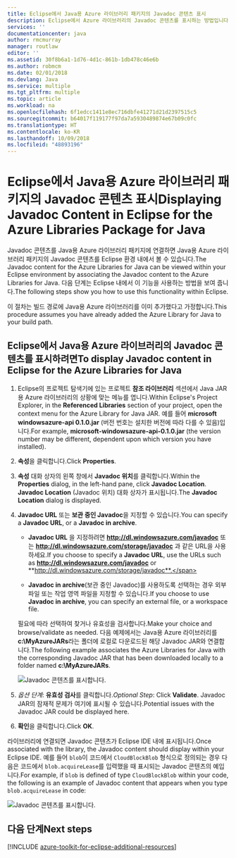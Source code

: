```yaml
---
title: Eclipse에서 Java용 Azure 라이브러리 패키지의 Javadoc 콘텐츠 표시
description: Eclipse에서 Azure 라이브러리의 Javadoc 콘텐츠를 표시하는 방법입니다.
services: ''
documentationcenter: java
author: rmcmurray
manager: routlaw
editor: ''
ms.assetid: 30f8b6a1-1d76-4d1c-861b-1db478c46e6b
ms.author: robmcm
ms.date: 02/01/2018
ms.devlang: Java
ms.service: multiple
ms.tgt_pltfrm: multiple
ms.topic: article
ms.workload: na
ms.openlocfilehash: 6f1edcc1411e8ec716dbfe41271d21d2397515c5
ms.sourcegitcommit: b64017f119177f97da7a5930489874e67b09c0fc
ms.translationtype: HT
ms.contentlocale: ko-KR
ms.lasthandoff: 10/09/2018
ms.locfileid: "48893196"
---
```

# <a name="displaying-javadoc-content-in-eclipse-for-the-azure-libraries-package-for-java"></a><span data-ttu-id="2e89c-103">Eclipse에서 Java용 Azure 라이브러리 패키지의 Javadoc 콘텐츠 표시</span><span class="sxs-lookup"><span data-stu-id="2e89c-103">Displaying Javadoc Content in Eclipse for the Azure Libraries Package for Java</span></span>

<span data-ttu-id="2e89c-104">Javadoc 콘텐츠를 Java용 Azure 라이브러리 패키지에 연결하면 Java용 Azure 라이브러리 패키지의 Javadoc 콘텐츠를 Eclipse 환경 내에서 볼 수 있습니다.</span><span class="sxs-lookup"><span data-stu-id="2e89c-104">The Javadoc content for the Azure Libraries for Java can be viewed within your Eclipse environment by associating the Javadoc content to the Azure Libraries for Java.</span></span> <span data-ttu-id="2e89c-105">다음 단계는 Eclipse 내에서 이 기능을 사용하는 방법을 보여 줍니다.</span><span class="sxs-lookup"><span data-stu-id="2e89c-105">The following steps show you how to use this functionality within Eclipse.</span></span>

<span data-ttu-id="2e89c-106">이 절차는 빌드 경로에 Java용 Azure 라이브러리를 이미 추가했다고 가정합니다.</span><span class="sxs-lookup"><span data-stu-id="2e89c-106">This procedure assumes you have already added the Azure Library for Java to your build path.</span></span>

## <a name="to-display-javadoc-content-in-eclipse-for-the-azure-libraries-for-java"></a><span data-ttu-id="2e89c-107">Eclipse에서 Java용 Azure 라이브러리의 Javadoc 콘텐츠를 표시하려면</span><span class="sxs-lookup"><span data-stu-id="2e89c-107">To display Javadoc content in Eclipse for the Azure Libraries for Java</span></span>

1. <span data-ttu-id="2e89c-108">Eclipse의 프로젝트 탐색기에 있는 프로젝트 **참조 라이브러리** 섹션에서 Java JAR용 Azure 라이브러리의 상황에 맞는 메뉴를 엽니다.</span><span class="sxs-lookup"><span data-stu-id="2e89c-108">Within Eclipse's Project Explorer, in the **Referenced Libraries** section of your project, open the context menu for the Azure Library for Java JAR.</span></span> <span data-ttu-id="2e89c-109">예를 들어 **microsoft windowsazure-api 0.1.0.jar** (버전 번호는 설치한 버전에 따라 다를 수 있음)입니다.</span><span class="sxs-lookup"><span data-stu-id="2e89c-109">For example, **microsoft-windowsazure-api-0.1.0.jar** (the version number may be different, dependent upon which version you have installed).</span></span>

1. <span data-ttu-id="2e89c-110">**속성**을 클릭합니다.</span><span class="sxs-lookup"><span data-stu-id="2e89c-110">Click **Properties**.</span></span>

1. <span data-ttu-id="2e89c-111">**속성** 대화 상자의 왼쪽 창에서 **Javadoc 위치**를 클릭합니다.</span><span class="sxs-lookup"><span data-stu-id="2e89c-111">Within the **Properties** dialog, in the left-hand pane, click **Javadoc Location**.</span></span> <span data-ttu-id="2e89c-112">**Javadoc Location** (Javadoc 위치) 대화 상자가 표시됩니다.</span><span class="sxs-lookup"><span data-stu-id="2e89c-112">The **Javadoc Location** dialog is displayed.</span></span>

1. <span data-ttu-id="2e89c-113">**Javadoc URL** 또는 **보관 중인 Javadoc**을 지정할 수 있습니다.</span><span class="sxs-lookup"><span data-stu-id="2e89c-113">You can specify a **Javadoc URL**, or a **Javadoc in archive**.</span></span>

   * <span data-ttu-id="2e89c-114">**Javadoc URL** 을 지정하려면 **http://dl.windowsazure.com/javadoc** 또는 **http://dl.windowsazure.com/storage/javadoc** 과 같은 URL을 사용하세요.</span><span class="sxs-lookup"><span data-stu-id="2e89c-114">If you choose to specify a **Javadoc URL**, use the URLs such as **http://dl.windowsazure.com/javadoc** or **http://dl.windowsazure.com/storage/javadoc**.</span></span>

   * <span data-ttu-id="2e89c-115">**Javadoc in archive**(보관 중인 Javadoc)를 사용하도록 선택하는 경우 외부 파일 또는 작업 영역 파일을 지정할 수 있습니다.</span><span class="sxs-lookup"><span data-stu-id="2e89c-115">If you choose to use **Javadoc in archive**, you can specify an external file, or a workspace file.</span></span>

   <span data-ttu-id="2e89c-116">필요에 따라 선택하여 찾거나 유효성을 검사합니다.</span><span class="sxs-lookup"><span data-stu-id="2e89c-116">Make your choice and browse/validate as needed.</span></span> <span data-ttu-id="2e89c-117">다음 예제에서는 Java용 Azure 라이브러리를 **c:\MyAzureJARs**라는 폴더에 로컬로 다운로드된 해당 Javadoc JAR와 연결합니다.</span><span class="sxs-lookup"><span data-stu-id="2e89c-117">The following example associates the Azure Libraries for Java with the corresponding Javadoc JAR that has been downloaded locally to a folder named **c:\MyAzureJARs**.</span></span>

   ![Javadoc 콘텐츠를 표시합니다.][ic553487]

1. <span data-ttu-id="2e89c-119">*옵션 단계*: **유효성 검사**를 클릭합니다.</span><span class="sxs-lookup"><span data-stu-id="2e89c-119">*Optional Step*: Click **Validate**.</span></span> <span data-ttu-id="2e89c-120">Javadoc JAR의 잠재적 문제가 여기에 표시될 수 있습니다.</span><span class="sxs-lookup"><span data-stu-id="2e89c-120">Potential issues with the Javadoc JAR could be displayed here.</span></span>

1. <span data-ttu-id="2e89c-121">**확인**을 클릭합니다.</span><span class="sxs-lookup"><span data-stu-id="2e89c-121">Click **OK**.</span></span>

<span data-ttu-id="2e89c-122">라이브러리에 연결되면 Javadoc 콘텐츠가 Eclipse IDE 내에 표시됩니다.</span><span class="sxs-lookup"><span data-stu-id="2e89c-122">Once associated with the library, the Javadoc content should display within your Eclipse IDE.</span></span> <span data-ttu-id="2e89c-123">예를 들어 `blob`이 코드에서 `CloudBlockBlob` 형식으로 정의되는 경우 다음은 코드에서 `blob.acquireLease`를 입력했을 때 표시되는 Javadoc 콘텐츠의 예입니다.</span><span class="sxs-lookup"><span data-stu-id="2e89c-123">For example, if `blob` is defined of type `CloudBlockBlob` within your code, the following is an example of Javadoc content that appears when you type `blob.acquireLease` in code:</span></span>

![Javadoc 콘텐츠를 표시합니다.][ic553488]

## <a name="next-steps"></a><span data-ttu-id="2e89c-125">다음 단계</span><span class="sxs-lookup"><span data-stu-id="2e89c-125">Next steps</span></span>

[!INCLUDE [azure-toolkit-for-eclipse-additional-resources](../includes/azure-toolkit-for-eclipse-additional-resources.md)]

<!-- URL List -->

<!-- Legacy MSDN URL = https://msdn.microsoft.com/library/azure/hh698319.aspx -->

<!-- IMG List -->

[ic553487]: media/azure-toolkit-for-eclipse-displaying-javadoc-content-for-azure-libraries/ic553487.png
[ic553488]: media/azure-toolkit-for-eclipse-displaying-javadoc-content-for-azure-libraries/ic553488.png

